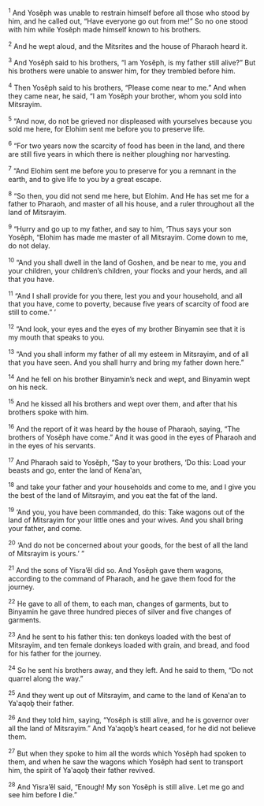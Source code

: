 <sup>1</sup> And Yosĕph was unable to restrain himself before all those who stood by him, and he called out, “Have everyone go out from me!” So no one stood with him while Yosĕph made himself known to his brothers.

<sup>2</sup> And he wept aloud, and the Mitsrites and the house of Pharaoh heard it.

<sup>3</sup> And Yosĕph said to his brothers, “I am Yosĕph, is my father still alive?” But his brothers were unable to answer him, for they trembled before him.

<sup>4</sup> Then Yosĕph said to his brothers, “Please come near to me.” And when they came near, he said, “I am Yosĕph your brother, whom you sold into Mitsrayim.

<sup>5</sup> “And now, do not be grieved nor displeased with yourselves because you sold me here, for Elohim sent me before you to preserve life.

<sup>6</sup> “For two years now the scarcity of food has been in the land, and there are still five years in which there is neither ploughing nor harvesting.

<sup>7</sup> “And Elohim sent me before you to preserve for you a remnant in the earth, and to give life to you by a great escape.

<sup>8</sup> “So then, you did not send me here, but Elohim. And He has set me for a father to Pharaoh, and master of all his house, and a ruler throughout all the land of Mitsrayim.

<sup>9</sup> “Hurry and go up to my father, and say to him, ‘Thus says your son Yosĕph, “Elohim has made me master of all Mitsrayim. Come down to me, do not delay.

<sup>10</sup> “And you shall dwell in the land of Goshen, and be near to me, you and your children, your children’s children, your flocks and your herds, and all that you have.

<sup>11</sup> “And I shall provide for you there, lest you and your household, and all that you have, come to poverty, because five years of scarcity of food are still to come.” ’

<sup>12</sup> “And look, your eyes and the eyes of my brother Binyamin see that it is my mouth that speaks to you.

<sup>13</sup> “And you shall inform my father of all my esteem in Mitsrayim, and of all that you have seen. And you shall hurry and bring my father down here.”

<sup>14</sup> And he fell on his brother Binyamin’s neck and wept, and Binyamin wept on his neck.

<sup>15</sup> And he kissed all his brothers and wept over them, and after that his brothers spoke with him.

<sup>16</sup> And the report of it was heard by the house of Pharaoh, saying, “The brothers of Yosĕph have come.” And it was good in the eyes of Pharaoh and in the eyes of his servants.

<sup>17</sup> And Pharaoh said to Yosĕph, “Say to your brothers, ‘Do this: Load your beasts and go, enter the land of Kena‛an,

<sup>18</sup> and take your father and your households and come to me, and I give you the best of the land of Mitsrayim, and you eat the fat of the land.

<sup>19</sup> ‘And you, you have been commanded, do this: Take wagons out of the land of Mitsrayim for your little ones and your wives. And you shall bring your father, and come.

<sup>20</sup> ‘And do not be concerned about your goods, for the best of all the land of Mitsrayim is yours.’ ”

<sup>21</sup> And the sons of Yisra’ĕl did so. And Yosĕph gave them wagons, according to the command of Pharaoh, and he gave them food for the journey.

<sup>22</sup> He gave to all of them, to each man, changes of garments, but to Binyamin he gave three hundred pieces of silver and five changes of garments.

<sup>23</sup> And he sent to his father this: ten donkeys loaded with the best of Mitsrayim, and ten female donkeys loaded with grain, and bread, and food for his father for the journey.

<sup>24</sup> So he sent his brothers away, and they left. And he said to them, “Do not quarrel along the way.”

<sup>25</sup> And they went up out of Mitsrayim, and came to the land of Kena‛an to Ya‛aqoḇ their father.

<sup>26</sup> And they told him, saying, “Yosĕph is still alive, and he is governor over all the land of Mitsrayim.” And Ya‛aqoḇ’s heart ceased, for he did not believe them.

<sup>27</sup> But when they spoke to him all the words which Yosĕph had spoken to them, and when he saw the wagons which Yosĕph had sent to transport him, the spirit of Ya‛aqoḇ their father revived.

<sup>28</sup> And Yisra’ĕl said, “Enough! My son Yosĕph is still alive. Let me go and see him before I die.”

